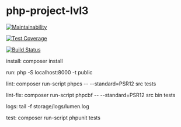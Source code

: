 # php-project-lvl3

[![Maintainability](https://api.codeclimate.com/v1/badges/cec102cfdf3e3ea90ebf/maintainability)](https://codeclimate.com/github/2tankov2/php-project-lvl3/maintainability)

[![Test Coverage](https://api.codeclimate.com/v1/badges/cec102cfdf3e3ea90ebf/test_coverage)](https://codeclimate.com/github/2tankov2/php-project-lvl3/test_coverage)

[![Build Status](https://travis-ci.org/2tankov2/php-project-lvl3.svg?branch=master)](https://travis-ci.org/2tankov2/php-project-lvl3)

install:
    composer install

run:
    php -S localhost:8000 -t public

lint:
   composer run-script phpcs -- --standard=PSR12 src tests

lint-fix:
   composer run-script phpcbf -- --standard=PSR12 src bin tests

logs:
   tail -f storage/logs/lumen.log

test:
   composer run-script phpunit tests
